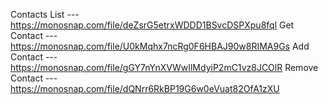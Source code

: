Contacts List --- https://monosnap.com/file/deZsrG5etrxWDDD1BSvcDSPXpu8fql
Get Contact --- https://monosnap.com/file/U0kMqhx7ncRg0F6HBAJ90w8RIMA9Gs
Add Contact --- https://monosnap.com/file/gGY7nYnXVWwIlMdyiP2mC1vz8JCOlR
Remove Contact --- https://monosnap.com/file/dQNrr6RkBP19G6w0eVuat82OfA1zXU
